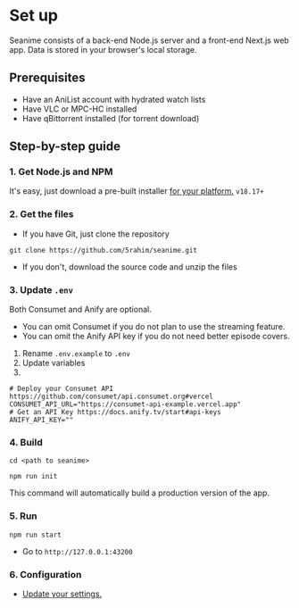 # Set up

Seanime consists of a back-end Node.js server and a front-end Next.js web app. Data is stored in your browser's local
storage.

## Prerequisites

- Have an AniList account with hydrated watch lists
- Have VLC or MPC-HC installed
- Have qBittorrent installed (for torrent download)

## Step-by-step guide

### 1. Get Node.js and NPM

It's easy, just download a pre-built installer [for your platform.](https://nodejs.org/en/download) `v18.17+`

### 2. Get the files

- If you have Git, just clone the repository

```shell
git clone https://github.com/5rahim/seanime.git
```

- If you don't, download the source code and unzip the files

### 3. Update `.env`

Both Consumet and Anify are optional.

- You can omit Consumet if you do not plan to use the streaming feature.
- You can omit the Anify API key if you do not need better episode covers.

1. Rename `.env.example` to `.env`
2. Update variables
3.

```dotenv
# Deploy your Consumet API https://github.com/consumet/api.consumet.org#vercel
CONSUMET_API_URL="https://consumet-api-example.vercel.app"
# Get an API Key https://docs.anify.tv/start#api-keys
ANIFY_API_KEY=""
```

### 4. Build

```shell
cd <path to seanime>
```

```shell
npm run init
```

This command will automatically build a production version of the app.

### 5. Run

```shell
npm run start
```

- Go to `http://127.0.0.1:43200`

### 6. Configuration

- [Update your settings.](https://github.com/5rahim/seanime/blob/main/docs/settings.md)
